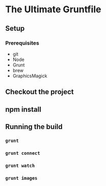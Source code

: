 # The Ultimate Gruntfile

## Setup

### Prerequisites

* git
* Node
* Grunt
* brew
* GraphicsMagick

## Checkout the project

## npm install

## Running the build

### `grunt`

### `grunt connect`

### `grunt watch`

### `grunt images`
